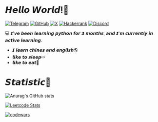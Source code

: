 # 𝙃𝙚𝙡𝙡𝙤 𝙒𝙤𝙧𝙡𝙙!👋
[![Telegram](https://img.shields.io/badge/Telegram-000?style=for-the-badge&logo=telegram&logoColor=2CA5E0)](https://t.me/argertt)
[![GitHub](https://img.shields.io/badge/GitHub-100000?style=for-the-badge&logo=github&logoColor=white)](https://github.com/ayuhik)
[![X](https://img.shields.io/badge/Twitter-000?style=for-the-badge&logo=x)](https://x.com/ayuhik264)
[![Hackerrank](https://img.shields.io/badge/-Hackerrank-2EC866?style=for-the-badge&logo=HackerRank&logoColor=white)](https://hackerrank.com/profile/ayuhik)
[![Discord](https://img.shields.io/badge/Discord-7289DA?style=for-the-badge&logo=discord&logoColor=white)](https://discordapp.com/users/1284925895659884594)

💻 𝙄'𝙫𝙚 𝙗𝙚𝙚𝙣 𝙡𝙚𝙖𝙧𝙣𝙞𝙣𝙜 𝙥𝙮𝙩𝙝𝙤𝙣 𝙛𝙤𝙧 𝟯 𝙢𝙤𝙣𝙩𝙝𝙨, 𝙖𝙣𝙙 𝙄'𝙢 𝙘𝙪𝙧𝙧𝙚𝙣𝙩𝙡𝙮 𝙞𝙣 𝙖𝙘𝙩𝙞𝙫𝙚 𝙡𝙚𝙖𝙧𝙣𝙞𝙣𝙜.
- 𝙄 𝙡𝙚𝙖𝙧𝙣 𝙘𝙝𝙞𝙣𝙚𝙨 𝙖𝙣𝙙 𝙚𝙣𝙜𝙡𝙞𝙨𝙝🌎
- 𝙡𝙞𝙠𝙚 𝙩𝙤 𝙨𝙡𝙚𝙚𝙥💤
- 𝙡𝙞𝙠𝙚 𝙩𝙤 𝙚𝙖𝙩🍔

# 𝙎𝙩𝙖𝙩𝙞𝙨𝙩𝙞𝙘📄
![Anurag's GitHub stats](https://github-readme-stats.vercel.app/api?username=ayuhik&show_icons=true&theme=radical)

[![Leetcode Stats](https://leetcard.jacoblin.cool/ayuhik)](https://leetcode.com/ayuhik)

[![codewars](https://www.codewars.com/users/ayuhik/badges/large)](https://www.codewars.com/users/ayuhik)   

